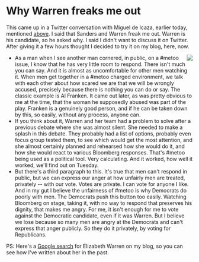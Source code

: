 # Why Warren freaks me out
This came up in a Twitter conversation with Miguel de Icaza, earlier today, mentioned <a href="http://scripting.com/2020/02/28.html#a140541">above</a>. I said that Sanders and Warren freak me out. Warren is his candidate, so he asked why. I said I didn't want to discuss it on Twitter. After giving it a few hours thought I decided to try it on my blog, here, now.
* <img src="http://scripting.com/images/2019/08/07/elizabethWarrenActionFigure.png" border="0" align="right">As a man when I see another man cornered, in public, on a #metoo issue, I know that he has very little room to respond. There isn't much you can say. And it is almost as uncomfortable for other men watching it. When men get together in a #metoo charged environment, we talk with each other about how scared we are that we will be wrongly accused, precisely because there is nothing you can do or say. The classic example is Al Franken. It came out later, as was pretty obvious to me at the time, that the woman he supposedly abused was part of the play. Franken is a genuinely good person, and if he can be taken down by this, so easily, without any process, anyone can. 
* If you think about it, Warren and her team had a problem to solve after a previous debate where she was almost silent. She needed to make a splash in this debate. They probably had a list of options, probably even focus group tested them, to see which would get the most attention, and she almost certainly planned and rehearsed how she would do it, and how she would react to various Bloomberg responses. That's #metoo being used as a political tool. Very calculating. And it worked, how well it worked, we'll find out on Tuesday. 
* But there's a third paragraph to this. It's true that men can't respond in public, but we can express our anger at how unfairly men are treated, privately -- with our vote. Votes are private. I can vote for anyone I like. And in my gut I believe the unfairness of #metoo is why Democrats do poorly with men. The Democrats push this button too easily. Watching Bloomberg on stage, taking it, with no way to respond that preserves his dignity, that makes me angry. For me, it isn't enough for me to vote against the Democratic candidate, even if it was Warren. But I believe we lose because so many men are angry at the Democrats and can't express that anger publicly. So they do it privately, by voting for Republicans.

PS: Here's a <a href="https://www.google.com/search?q=site%3Ascripting.com+elizabeth+warren">Google search</a> for Elizabeth Warren on my blog, so you can see how I've written about her in the past. 

